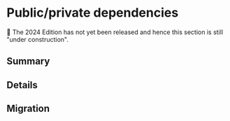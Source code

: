 # Public/private dependencies

🚧 The 2024 Edition has not yet been released and hence this section is still "under construction".

## Summary

## Details

## Migration
